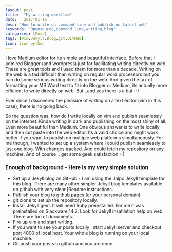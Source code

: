 ```yaml
---
layout: post
title:  "My writing workflow"
date:   2017-01-16
desc: "How to write on command line and publish on latest web"
keywords: "Opensource,command line,writing,blog"
categories: [Foss]
tags: [Vim,Jekyll,Blog,git,GitHub]
icon: icon-python
---
```

I love Medium editor for its simple and beautiful interface. Before that I admired Blogger (and wordpress) just for facilitating writing directly on web. These are great tools and  I used them for more than a decade. Writing on the web is  a tad difficult than writing on regular word processors but you can do some serious writing directly on the web.  And given the tax of formatting your MS Word text to fit into Blogger or Medium, its actually more efficient to write directly on web. But ..and yes there is a but :-)

Ever since I discovered the pleasure of writing on a text editor (vim in this case), there is no going back.

So the question was, how do I write locally on vim and publish seamlessly on the internet. Kinda writing in dark and publishing on the most shiny of all. Even more beautiful than Medium. One obvious answer is to write locally and then cut paste into the web editor. Its a valid choice  and might work better if you want to publish on multiple web platforms simultaneously. For me though, I wanted to set up a system where I could publish seamlessly to just one blog. With changes tracked. And could fetch my repository on any machine. And of course .. get some geek satisfaction :-)


### Enough of background - Here is my very simple solution

- Set up a Jekyll blog on GitHub - I am using  the Jalpc Jekyll template  for this blog. There are many other simpler Jekyll blog templates available on github with very clear [Readme instructions. 
- Publish your blog to github pages (or your personal domain)
- git clone to set up the repository locally. 
- Install Jekyll gem. It will need Ruby preinstalled. For me it was preinstalled on Slackware 14.2.  Look for Jekyll insatllation help on web. There are ton of documents. 
- Fire up vim and start writing. 
- If you want to see your posts locally , start Jekyll server and checkout port 4000 of local host. Your whole blog is running on your local machine. 
- Git push your posts to github and you are done. 
